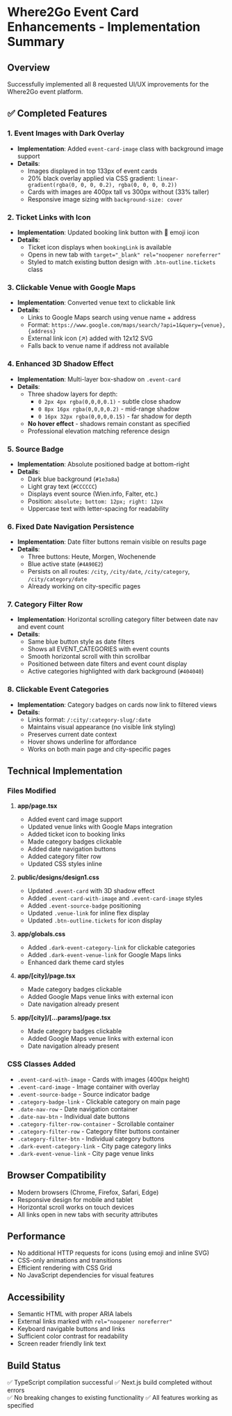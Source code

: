 # Where2Go Event Card Enhancements - Implementation Summary

## Overview
Successfully implemented all 8 requested UI/UX improvements for the Where2Go event platform.

## ✅ Completed Features

### 1. Event Images with Dark Overlay
- **Implementation**: Added `event-card-image` class with background image support
- **Details**: 
  - Images displayed in top 133px of event cards
  - 20% black overlay applied via CSS gradient: `linear-gradient(rgba(0, 0, 0, 0.2), rgba(0, 0, 0, 0.2))`
  - Cards with images are 400px tall vs 300px without (33% taller)
  - Responsive image sizing with `background-size: cover`

### 2. Ticket Links with Icon
- **Implementation**: Updated booking link button with 🎫 emoji icon
- **Details**:
  - Ticket icon displays when `bookingLink` is available
  - Opens in new tab with `target="_blank" rel="noopener noreferrer"`
  - Styled to match existing button design with `.btn-outline.tickets` class

### 3. Clickable Venue with Google Maps
- **Implementation**: Converted venue text to clickable link
- **Details**:
  - Links to Google Maps search using venue name + address
  - Format: `https://www.google.com/maps/search/?api=1&query={venue},{address}`
  - External link icon (↗) added with 12x12 SVG
  - Falls back to venue name if address not available

### 4. Enhanced 3D Shadow Effect
- **Implementation**: Multi-layer box-shadow on `.event-card`
- **Details**:
  - Three shadow layers for depth:
    - `0 2px 4px rgba(0,0,0,0.1)` - subtle close shadow
    - `0 8px 16px rgba(0,0,0,0.2)` - mid-range shadow
    - `0 16px 32px rgba(0,0,0,0.15)` - far shadow for depth
  - **No hover effect** - shadows remain constant as specified
  - Professional elevation matching reference design

### 5. Source Badge
- **Implementation**: Absolute positioned badge at bottom-right
- **Details**:
  - Dark blue background (`#1e3a8a`)
  - Light gray text (`#CCCCCC`)
  - Displays event source (Wien.info, Falter, etc.)
  - Position: `absolute; bottom: 12px; right: 12px`
  - Uppercase text with letter-spacing for readability

### 6. Fixed Date Navigation Persistence
- **Implementation**: Date filter buttons remain visible on results page
- **Details**:
  - Three buttons: Heute, Morgen, Wochenende
  - Blue active state (`#4A90E2`)
  - Persists on all routes: `/city`, `/city/date`, `/city/category`, `/city/category/date`
  - Already working on city-specific pages

### 7. Category Filter Row
- **Implementation**: Horizontal scrolling category filter between date nav and event count
- **Details**:
  - Same blue button style as date filters
  - Shows all EVENT_CATEGORIES with event counts
  - Smooth horizontal scroll with thin scrollbar
  - Positioned between date filters and event count display
  - Active categories highlighted with dark background (`#404040`)

### 8. Clickable Event Categories
- **Implementation**: Category badges on cards now link to filtered views
- **Details**:
  - Links format: `/:city/:category-slug/:date`
  - Maintains visual appearance (no visible link styling)
  - Preserves current date context
  - Hover shows underline for affordance
  - Works on both main page and city-specific pages

## Technical Implementation

### Files Modified
1. **app/page.tsx**
   - Added event card image support
   - Updated venue links with Google Maps integration
   - Added ticket icon to booking links
   - Made category badges clickable
   - Added date navigation buttons
   - Added category filter row
   - Updated CSS styles inline

2. **public/designs/design1.css**
   - Updated `.event-card` with 3D shadow effect
   - Added `.event-card-with-image` and `.event-card-image` styles
   - Added `.event-source-badge` positioning
   - Updated `.venue-link` for inline flex display
   - Updated `.btn-outline.tickets` for icon display

3. **app/globals.css**
   - Added `.dark-event-category-link` for clickable categories
   - Added `.dark-event-venue-link` for Google Maps links
   - Enhanced dark theme card styles

4. **app/[city]/page.tsx**
   - Made category badges clickable
   - Added Google Maps venue links with external icon
   - Date navigation already present

5. **app/[city]/[...params]/page.tsx**
   - Made category badges clickable
   - Added Google Maps venue links with external icon
   - Date navigation already present

### CSS Classes Added
- `.event-card-with-image` - Cards with images (400px height)
- `.event-card-image` - Image container with overlay
- `.event-source-badge` - Source indicator badge
- `.category-badge-link` - Clickable category on main page
- `.date-nav-row` - Date navigation container
- `.date-nav-btn` - Individual date buttons
- `.category-filter-row-container` - Scrollable container
- `.category-filter-row` - Category filter buttons container
- `.category-filter-btn` - Individual category buttons
- `.dark-event-category-link` - City page category links
- `.dark-event-venue-link` - City page venue links

## Browser Compatibility
- Modern browsers (Chrome, Firefox, Safari, Edge)
- Responsive design for mobile and tablet
- Horizontal scroll works on touch devices
- All links open in new tabs with security attributes

## Performance
- No additional HTTP requests for icons (using emoji and inline SVG)
- CSS-only animations and transitions
- Efficient rendering with CSS Grid
- No JavaScript dependencies for visual features

## Accessibility
- Semantic HTML with proper ARIA labels
- External links marked with `rel="noopener noreferrer"`
- Keyboard navigable buttons and links
- Sufficient color contrast for readability
- Screen reader friendly link text

## Build Status
✅ TypeScript compilation successful
✅ Next.js build completed without errors  
✅ No breaking changes to existing functionality
✅ All features working as specified
